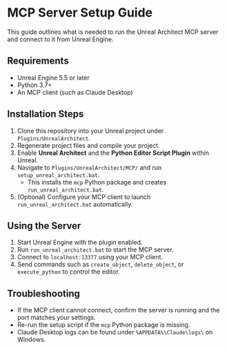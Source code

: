 # MCP Server Setup Guide

This guide outlines what is needed to run the Unreal Architect MCP server and connect to it from Unreal Engine.

## Requirements
- Unreal Engine 5.5 or later
- Python 3.7+
- An MCP client (such as Claude Desktop)

## Installation Steps
1. Clone this repository into your Unreal project under `Plugins/UnrealArchitect`.
2. Regenerate project files and compile your project.
3. Enable **Unreal Architect** and the **Python Editor Script Plugin** within Unreal.
4. Navigate to `Plugins/UnrealArchitect/MCP/` and run `setup_unreal_architect.bat`.
   - This installs the `mcp` Python package and creates `run_unreal_architect.bat`.
5. (Optional) Configure your MCP client to launch `run_unreal_architect.bat` automatically.

## Using the Server
1. Start Unreal Engine with the plugin enabled.
2. Run `run_unreal_architect.bat` to start the MCP server.
3. Connect to `localhost:13377` using your MCP client.
4. Send commands such as `create_object`, `delete_object`, or `execute_python` to control the editor.

## Troubleshooting
- If the MCP client cannot connect, confirm the server is running and the port matches your settings.
- Re-run the setup script if the `mcp` Python package is missing.
- Claude Desktop logs can be found under `%APPDATA%\Claude\logs\` on Windows.
